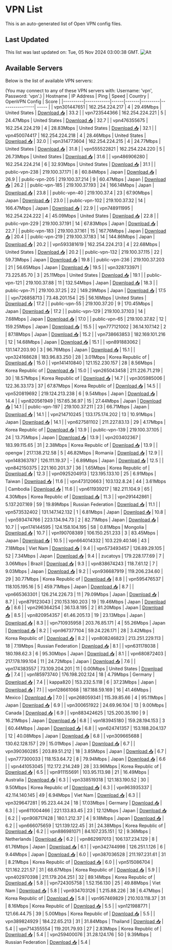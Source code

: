 # VPN List

This is an auto-generated list of Open VPN config files.

## Last Updated

This list was last updated on: Tue, 05 Nov 2024 03:00:38 GMT.
![Alt](https://repobeats.axiom.co/api/embed/186b98318ef1479477931607c1ad7d823f12451f.svg "Repobeats analytics image")

## Available Servers

Below is the list of available VPN servers:

(You may connect to any of these VPN servers with: Username: 'vpn', Password: 'vpn'.)
| Hostname | IP Address | Ping | Speed | Country | OpenVPN Config | Score |
|----------|------------|------|-------|---------|----------------| ----- |
| vpn301447651 | 162.254.224.217 | 4 | 29.49Mbps | United States | [Download 📥](./configs/server_0_US.ovpn) | 33.2 |
| vpn723544366 | 162.254.224.221 | 5 | 24.47Mbps | United States | [Download 📥](./configs/server_1_US.ovpn) | 32.7 |
| vpn476355675 | 162.254.224.219 | 4 | 28.83Mbps | United States | [Download 📥](./configs/server_2_US.ovpn) | 32.1 |
| vpn450074417 | 162.254.224.218 | 4 | 28.46Mbps | United States | [Download 📥](./configs/server_3_US.ovpn) | 32.0 |
| vpn314773604 | 162.254.224.215 | 4 | 24.77Mbps | United States | [Download 📥](./configs/server_4_US.ovpn) | 31.8 |
| vpn555522821 | 162.254.224.220 | 5 | 26.73Mbps | United States | [Download 📥](./configs/server_5_US.ovpn) | 31.6 |
| vpn486906280 | 162.254.224.214 | 6 | 32.93Mbps | United States | [Download 📥](./configs/server_6_US.ovpn) | 31.1 |
| public-vpn-238 | 219.100.37.171 | 8 | 60.84Mbps | Japan | [Download 📥](./configs/server_7_JP.ovpn) | 26.9 |
| public-vpn-205 | 219.100.37.214 | 9 | 60.47Mbps | Japan | [Download 📥](./configs/server_8_JP.ovpn) | 26.2 |
| public-vpn-185 | 219.100.37.193 | 24 | 166.14Mbps | Japan | [Download 📥](./configs/server_9_JP.ovpn) | 23.8 |
| public-vpn-40 | 219.100.37.4 | 23 | 67.90Mbps | Japan | [Download 📥](./configs/server_10_JP.ovpn) | 23.0 |
| public-vpn-102 | 219.100.37.32 | 14 | 166.47Mbps | Japan | [Download 📥](./configs/server_11_JP.ovpn) | 22.9 |
| vpn748911995 | 162.254.224.222 | 4 | 45.09Mbps | United States | [Download 📥](./configs/server_12_US.ovpn) | 22.8 |
| public-vpn-229 | 219.100.37.191 | 14 | 67.83Mbps | Japan | [Download 📥](./configs/server_13_JP.ovpn) | 22.7 |
| public-vpn-183 | 219.100.37.161 | 15 | 167.76Mbps | Japan | [Download 📥](./configs/server_14_JP.ovpn) | 20.4 |
| public-vpn-219 | 219.100.37.183 | 14 | 144.86Mbps | Japan | [Download 📥](./configs/server_15_JP.ovpn) | 20.2 |
| vpn593381619 | 162.254.224.213 | 4 | 22.68Mbps | United States | [Download 📥](./configs/server_16_US.ovpn) | 20.2 |
| public-vpn-132 | 219.100.37.115 | 22 | 59.73Mbps | Japan | [Download 📥](./configs/server_17_JP.ovpn) | 19.8 |
| public-vpn-236 | 219.100.37.203 | 21 | 56.65Mbps | Japan | [Download 📥](./configs/server_18_JP.ovpn) | 19.5 |
| vpn328733971 | 73.225.85.70 | 3 | 25.11Mbps | United States | [Download 📥](./configs/server_19_US.ovpn) | 19.1 |
| public-vpn-121 | 219.100.37.88 | 11 | 132.54Mbps | Japan | [Download 📥](./configs/server_20_JP.ovpn) | 18.3 |
| public-vpn-71 | 219.100.37.25 | 22 | 149.29Mbps | Japan | [Download 📥](./configs/server_21_JP.ovpn) | 17.5 |
| vpn726858713 | 73.48.201.154 | 25 | 56.16Mbps | United States | [Download 📥](./configs/server_22_US.ovpn) | 17.2 |
| public-vpn-55 | 219.100.37.20 | 9 | 170.45Mbps | Japan | [Download 📥](./configs/server_23_JP.ovpn) | 17.2 |
| public-vpn-129 | 219.100.37.103 | 14 | 7.68Mbps | Japan | [Download 📥](./configs/server_24_JP.ovpn) | 17.0 |
| public-vpn-65 | 219.100.37.82 | 12 | 159.25Mbps | Japan | [Download 📥](./configs/server_25_JP.ovpn) | 15.5 |
| vpn777121002 | 36.14.107.142 | 2 | 87.18Mbps | Japan | [Download 📥](./configs/server_26_JP.ovpn) | 15.2 |
| vpn738663853 | 182.169.101.216 | 12 | 14.68Mbps | Japan | [Download 📥](./configs/server_27_JP.ovpn) | 15.1 |
| vpn891883062 | 131.147.203.90 | 3 | 96.76Mbps | Japan | [Download 📥](./configs/server_28_JP.ovpn) | 15.1 |
| vpn324168628 | 183.96.83.250 | 28 | 3.01Mbps | Korea Republic of | [Download 📥](./configs/server_29_KR.ovpn) | 15.0 |
| vpn141410840 | 121.152.230.157 | 28 | 8.56Mbps | Korea Republic of | [Download 📥](./configs/server_30_KR.ovpn) | 15.0 |
| vpn265043458 | 211.226.71.219 | 30 | 18.57Mbps | Korea Republic of | [Download 📥](./configs/server_31_KR.ovpn) | 14.7 |
| vpn305985006 | 122.36.33.173 | 37 | 67.87Mbps | Korea Republic of | [Download 📥](./configs/server_32_KR.ovpn) | 14.5 |
| vpn520819692 | 219.124.213.238 | 6 | 9.54Mbps | Japan | [Download 📥](./configs/server_33_JP.ovpn) | 14.4 |
| vpn820561949 | 157.65.36.97 | 15 | 27.44Mbps | Japan | [Download 📥](./configs/server_34_JP.ovpn) | 14.1 |
| public-vpn-197 | 219.100.37.211 | 23 | 66.71Mbps | Japan | [Download 📥](./configs/server_35_JP.ovpn) | 14.1 |
| vpn214710245 | 133.175.174.202 | 13 | 10.91Mbps | Japan | [Download 📥](./configs/server_36_JP.ovpn) | 14.1 |
| vpn627581102 | 211.227.83.13 | 29 | 4.17Mbps | Korea Republic of | [Download 📥](./configs/server_37_KR.ovpn) | 13.9 |
| public-vpn-139 | 219.100.37.105 | 24 | 13.75Mbps | Japan | [Download 📥](./configs/server_38_JP.ovpn) | 13.9 |
| vpn203402367 | 183.99.115.65 | 31 | 2.38Mbps | Korea Republic of | [Download 📥](./configs/server_39_KR.ovpn) | 13.9 |
| opengw | 217.138.212.58 | 5 | 46.82Mbps | Romania | [Download 📥](./configs/server_40_RO.ovpn) | 12.9 |
| vpn148363787 | 126.111.19.37 | - | 6.89Mbps | Japan | [Download 📥](./configs/server_41_JP.ovpn) | 12.5 |
| vpn842150375 | 221.160.201.37 | 36 | 1.65Mbps | Korea Republic of | [Download 📥](./configs/server_42_KR.ovpn) | 12.3 |
| vpn0925204913 | 123.195.133.10 | 25 | 6.91Mbps | Taiwan | [Download 📥](./configs/server_43_TW.ovpn) | 11.6 |
| vpn473120663 | 103.132.8.24 | 44 | 3.61Mbps | Cambodia | [Download 📥](./configs/server_44_KH.ovpn) | 11.6 |
| vpn611939217 | 182.211.104.9 | 65 | 4.30Mbps | Korea Republic of | [Download 📥](./configs/server_45_KR.ovpn) | 11.3 |
| vpn291442861 | 5.137.207.169 | 59 | 19.89Mbps | Russian Federation | [Download 📥](./configs/server_46_RU.ovpn) | 11.1 |
| vpn573532402 | 131.147.142.132 | 1 | 6.81Mbps | Japan | [Download 📥](./configs/server_47_JP.ovpn) | 10.8 |
| vpn593474766 | 223.134.94.73 | 2 | 82.71Mbps | Japan | [Download 📥](./configs/server_48_JP.ovpn) | 10.7 |
| vpn174144595 | 124.158.104.195 | 58 | 0.81Mbps | Mongolia | [Download 📥](./configs/server_49_MN.ovpn) | 10.7 |
| vpn190708389 | 106.150.251.233 | 3 | 83.45Mbps | Japan | [Download 📥](./configs/server_50_JP.ovpn) | 10.5 |
| vpn664014332 | 103.229.40.146 | 43 | 7.18Mbps | Viet Nam | [Download 📥](./configs/server_51_VN.ovpn) | 9.4 |
| vpn573493457 | 126.89.29.105 | 52 | 7.34Mbps | Japan | [Download 📥](./configs/server_52_JP.ovpn) | 9.4 |
| zucatoys | 179.228.177.69 | 7 | 3.06Mbps | Brazil | [Download 📥](./configs/server_53_BR.ovpn) | 9.3 |
| vpn838674243 | 118.7.61.12 | 7 | 9.03Mbps | Japan | [Download 📥](./configs/server_54_JP.ovpn) | 9.2 |
| vpn936687919 | 119.206.234.60 | 29 | 30.77Mbps | Korea Republic of | [Download 📥](./configs/server_55_KR.ovpn) | 8.8 |
| vpn595476537 | 118.105.195.16 | 5 | 459.71Mbps | Japan | [Download 📥](./configs/server_56_JP.ovpn) | 8.7 |
| vpn665363301 | 126.214.226.73 | 11 | 79.09Mbps | Japan | [Download 📥](./configs/server_57_JP.ovpn) | 8.7 |
| vpn879123043 | 210.153.160.203 | 19 | 19.46Mbps | Japan | [Download 📥](./configs/server_58_JP.ovpn) | 8.6 |
| vpn296364254 | 36.13.8.195 | 2 | 81.20Mbps | Japan | [Download 📥](./configs/server_59_JP.ovpn) | 8.5 |
| vpn820954357 | 61.46.205.13 | 19 | 23.13Mbps | Japan | [Download 📥](./configs/server_60_JP.ovpn) | 8.3 |
| vpn710935958 | 203.76.85.171 | 4 | 55.26Mbps | Japan | [Download 📥](./configs/server_61_JP.ovpn) | 8.2 |
| vpn967377104 | 59.24.226.171 | 28 | 3.42Mbps | Korea Republic of | [Download 📥](./configs/server_62_KR.ovpn) | 8.2 |
| vpn808246823 | 213.251.229.113 | 18 | 7.19Mbps | Russian Federation | [Download 📥](./configs/server_63_RU.ovpn) | 8.1 |
| vpn631178038 | 180.198.62.3 | 6 | 95.30Mbps | Japan | [Download 📥](./configs/server_64_JP.ovpn) | 8.1 |
| vpn680872403 | 217.178.199.104 | 11 | 24.72Mbps | Japan | [Download 📥](./configs/server_65_JP.ovpn) | 7.6 |
| vpn174383557 | 73.109.204.201 | 11 | 0.00Mbps | United States | [Download 📥](./configs/server_66_US.ovpn) | 7.4 |
| vpn185973740 | 176.198.202.124 | 18 | 4.79Mbps | Germany | [Download 📥](./configs/server_67_DE.ovpn) | 7.4 |
| kappa820 | 153.232.5.118 | 6 | 37.23Mbps | Japan | [Download 📥](./configs/server_68_JP.ovpn) | 7.1 |
| vpn128661068 | 187.188.59.169 | 16 | 41.46Mbps | Mexico | [Download 📥](./configs/server_69_MX.ovpn) | 7.0 |
| vpn268059341 | 115.39.85.66 | 4 | 95.11Mbps | Japan | [Download 📥](./configs/server_70_JP.ovpn) | 6.9 |
| vpn300651922 | 24.69.96.104 | 13 | 9.00Mbps | Canada | [Download 📥](./configs/server_71_CA.ovpn) | 6.9 |
| vpn883424625 | 125.200.35.190 | 9 | 16.21Mbps | Japan | [Download 📥](./configs/server_72_JP.ovpn) | 6.8 |
| vpn183945180 | 159.28.194.153 | 3 | 60.44Mbps | Japan | [Download 📥](./configs/server_73_JP.ovpn) | 6.8 |
| vpn624741357 | 153.188.204.137 | 12 | 40.08Mbps | Japan | [Download 📥](./configs/server_74_JP.ovpn) | 6.8 |
| vpn309665688 | 130.62.128.157 | 29 | 15.01Mbps | Japan | [Download 📥](./configs/server_75_JP.ovpn) | 6.7 |
| vpn390360285 | 203.89.51.212 | 18 | 3.85Mbps | Japan | [Download 📥](./configs/server_76_JP.ovpn) | 6.7 |
| vpn777300033 | 118.153.64.72 | 8 | 79.94Mbps | Japan | [Download 📥](./configs/server_77_JP.ovpn) | 6.6 |
| vpn441053045 | 112.172.214.249 | 28 | 33.96Mbps | Korea Republic of | [Download 📥](./configs/server_78_KR.ovpn) | 6.5 |
| vpn911155691 | 103.95.113.98 | 21 | 16.49Mbps | Australia | [Download 📥](./configs/server_79_AU.ovpn) | 6.3 |
| vpn338519318 | 121.183.190.52 | 30 | 9.50Mbps | Korea Republic of | [Download 📥](./configs/server_80_KR.ovpn) | 6.3 |
| vpn963935337 | 42.114.140.145 | 49 | 6.94Mbps | Viet Nam | [Download 📥](./configs/server_81_VN.ovpn) | 6.3 |
| vpn329647281 | 95.223.44.24 | 18 | 17.03Mbps | Germany | [Download 📥](./configs/server_82_DE.ovpn) | 6.3 |
| vpn611004466 | 221.133.83.45 | 23 | 12.12Mbps | Japan | [Download 📥](./configs/server_83_JP.ovpn) | 6.2 |
| vpn908717428 | 180.1.212.37 | 4 | 9.18Mbps | Japan | [Download 📥](./configs/server_84_JP.ovpn) | 6.2 |
| vpn666075659 | 121.139.122.45 | 31 | 24.38Mbps | Korea Republic of | [Download 📥](./configs/server_85_KR.ovpn) | 6.2 |
| vpn886981071 | 84.107.235.151 | 12 | 9.36Mbps | Netherlands | [Download 📥](./configs/server_86_NL.ovpn) | 6.2 |
| vpn862997013 | 106.137.234.129 | 8 | 61.76Mbps | Japan | [Download 📥](./configs/server_87_JP.ovpn) | 6.1 |
| vpn342744998 | 126.251.1.126 | 6 | 9.44Mbps | Japan | [Download 📥](./configs/server_88_JP.ovpn) | 6.0 |
| vpn387036528 | 211.197.231.61 | 31 | 8.21Mbps | Korea Republic of | [Download 📥](./configs/server_89_KR.ovpn) | 6.0 |
| vpn515086704 | 121.162.221.57 | 31 | 68.67Mbps | Korea Republic of | [Download 📥](./configs/server_90_KR.ovpn) | 5.9 |
| vpn402970398 | 211.179.204.251 | 32 | 89.14Mbps | Korea Republic of | [Download 📥](./configs/server_91_KR.ovpn) | 5.8 |
| vpn724305758 | 1.52.156.130 | 25 | 49.88Mbps | Viet Nam | [Download 📥](./configs/server_92_VN.ovpn) | 5.8 |
| vpn934703126 | 1.215.88.226 | 38 | 6.47Mbps | Korea Republic of | [Download 📥](./configs/server_93_KR.ovpn) | 5.8 |
| vpn957469829 | 210.103.118.37 | 31 | 8.16Mbps | Korea Republic of | [Download 📥](./configs/server_94_KR.ovpn) | 5.5 |
| vpn121988771 | 121.66.44.75 | 39 | 5.00Mbps | Korea Republic of | [Download 📥](./configs/server_95_KR.ovpn) | 5.5 |
| vpn389824929 | 184.22.65.213 | 31 | 31.84Mbps | Thailand | [Download 📥](./configs/server_96_TH.ovpn) | 5.4 |
| vpn714355554 | 119.201.79.93 | 27 | 2.83Mbps | Korea Republic of | [Download 📥](./configs/server_97_KR.ovpn) | 5.4 |
| vpn259400076 | 31.28.124.176 | 50 | 9.39Mbps | Russian Federation | [Download 📥](./configs/server_98_RU.ovpn) | 5.4 |
